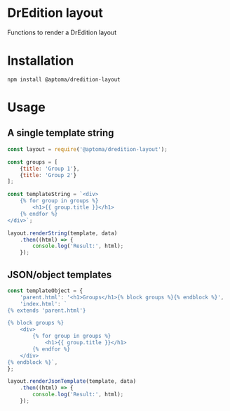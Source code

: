 # DrEdition layout

Functions to render a DrEdition layout

# Installation

`npm install @aptoma/dredition-layout`

# Usage


## A single template string

```javascript
const layout = require('@aptoma/dredition-layout');

const groups = [
	{title: 'Group 1'},
	{title: 'Group 2'}
];

const templateString = `<div>
	{% for group in groups %}
		<h1>{{ group.title }}</h1>
	{% endfor %}
</div>`;

layout.renderString(template, data)
	.then((html) => {
		console.log('Result:', html);
	});
```

## JSON/object templates

```javascript
const templateObject = {
	'parent.html': '<h1>Groups</h1>{% block groups %}{% endblock %}',
	'index.html': `
{% extends 'parent.html'}

{% block groups %}
	<div>
		{% for group in groups %}
			<h1>{{ group.title }}</h1>
		{% endfor %}
	</div>
{% endblock %}`,
};

layout.renderJsonTemplate(template, data)
	.then((html) => {
		console.log('Result:', html);
	});

```
